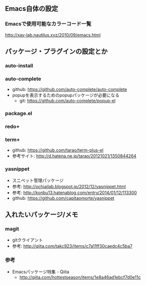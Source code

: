 ## Emacs自体の設定

### Emacsで使用可能なカラーコード一覧

http://xay-lab.nautilus.xyz/2010/09/emacs.html


## パッケージ・プラグインの設定とか

### auto-install

### auto-complete
* github: https://github.com/auto-complete/auto-complete
* popupを表示するためのpopupパッケージが必要になる
  * git: https://github.com/auto-complete/popup-el

### package.el

### redo+

### term+
* github: https://github.com/tarao/term-plus-el
* 参考サイト: http://d.hatena.ne.jp/tarao/20121021/1350844264

### yasnippet
* スニペット管理パッケージ
* 参考: http://ochiailab.blogspot.jp/2012/12/yasnippet.html
* 参考: http://konbu13.hatenablog.com/entry/2014/01/12/113300
* github: https://github.com/capitaomorte/yasnippet 


## 入れたいパッケージ/メモ

### magit
* gitクライアント
* 参考: http://qiita.com/takc923/items/c7a11ff30caedc4c5ba7

### 参考
* Emacsパッケージ特集 - Qiita
  * http://qiita.com/hottestseason/items/1e8a46ad1ebcf7d0e11c

